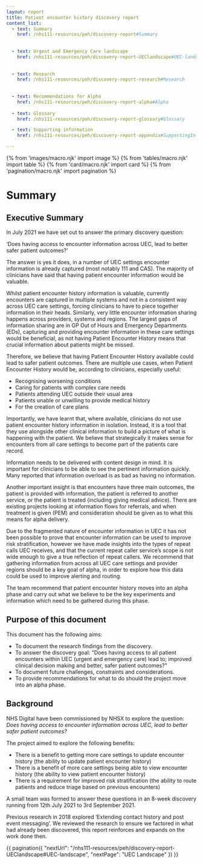```yaml
---
layout: report
title: Patient encounter history discovery report
content_list:
  - text: Summary
    href: /nhs111-resources/peh/discovery-report#Summary
    
    
  - text: Urgent and Emergency Care landscape
    href: /nhs111-resources/peh/discovery-report-UEClandscape#UEC-landscape
    
    
  - text: Research
    href: /nhs111-resources/peh/discovery-report-research#Research
   
    
  - text: Recommendations for Alpha
    href: /nhs111-resources/peh/discovery-report-alpha#Alpha
    
  - text: Glossary
    href: /nhs111-resources/peh/discovery-report-glossary#Glossary

  - text: Supporting information
    href: /nhs111-resources/peh/discovery-report-appendix#SupportingInfo

---
```

{% from 'images/macro.njk' import image %}
{% from 'tables/macro.njk' import table %}
{% from 'card/macro.njk' import card %}
{% from 'pagination/macro.njk' import pagination %}

# <a id="Summary"></a> Summary

## Executive Summary
In July 2021 we have set out to answer the primary discovery question: 

‘Does having access to encounter information across UEC, lead to better safer patient outcomes?’ 

The answer is yes it does, in a number of UEC settings encounter information is already captured (most notably 111 and CAS). The majority of clinicians have said that having patient encounter information would be valuable. 

Whilst patient encounter history information is valuable, currently encounters are captured in multiple systems and not in a consistent way across UEC care settings, forcing clinicians to have to piece together information in their heads. Similarly, very little encounter information sharing happens across providers, systems and regions. The largest gaps of information sharing are in GP Out of Hours and Emergency Departments (EDs), capturing and providing encounter information in these care settings would be beneficial, as not having Patient Encounter History means that crucial information about patients might be missed.

Therefore, we believe that having Patient Encounter History available could lead to safer patient outcomes. There are multiple use cases, when Patient Encounter History would be, according to clinicians, especially useful: 
- Recognising worsening conditions
- Caring for patients with complex care needs
- Patients attending UEC outside their usual area
- Patients unable or unwilling to provide medical history 
- For the creation of care plans

Importantly, we have learnt that, where available, clinicians do not use patient encounter history information in isolation. Instead, it is a tool that they use alongside other clinical information to build a picture of what is happening with the patient. We believe that strategically it makes sense for encounters from all care settings to become part of the patients care record. 

Information needs to be delivered with content design in mind. It is important for clinicians to be able to see the pertinent information quickly. Many reported that information overload is as bad as having no information.

Another important insight is that encounters have three main outcomes, the patient is provided with information, the patient is referred to another service, or the patient is treated (including giving medical advice). There are existing projects looking at information flows for referrals, and when treatment is given (PEM) and consideration should be given as to what this means for alpha delivery.

Due to the fragmented nature of encounter information in UEC it has not been possible to prove that encounter information can be used to improve risk stratification, however we have made insights into the types of repeat calls UEC receives, and that the current repeat caller service’s scope is not wide enough to give a true reflection of repeat callers. We recommend that gathering information from across all UEC care settings and provider regions should be a key goal of alpha, in order to explore how this data could be used to improve alerting and routing.

The team recommend that patient encounter history moves into an alpha phase and carry out  what we believe to be the key experiments and information which need to be gathered during this phase.


## Purpose of this document
This document has the following aims:
- To document the research findings from the discovery.
- To answer the discovery goal: "Does having access to all patient encounters within UEC (urgent and emergency care) lead to; improved clinical decision making and better, safer patient outcomes?"
- To document future challenges, constraints and considerations.
- To provide recommendations for what to do should the project move into an alpha phase.

## Background
NHS Digital have been commissioned by NHSX to explore the question:
*Does having access to encounter information across UEC, lead to better safer patient outcomes?*

The project aimed to explore the following benefits:
- There is a benefit to getting more care settings to update encounter history (the ability to update patient encounter history)
- There is a benefit of more care settings being able to view encounter history (the ability to view patient encounter history)
- There is a requirement for improved risk stratification (the ability to route patients and reduce triage based on previous encounters)

A small team was formed to answer these questions in an 8-week discovery running from 12th July 2021 to 3rd September 2021.

Previous research in 2018 explored ‘Extending contact history and post event messaging’. We reviewed the research to ensure we factored in what had already been discovered, this report reinforces and expands on the work done then.

{{ pagination({
  "nextUrl": "/nhs111-resources/peh/discovery-report-UEClandscape#UEC-landscape",
  "nextPage": "UEC Landscape"
}) }}